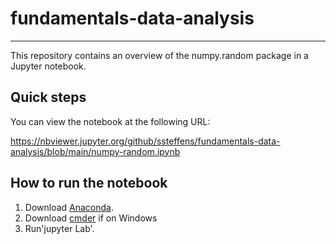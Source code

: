 # fundamentals-data-analysis

***

This repository contains an overview of the numpy.random package in a Jupyter notebook.

## Quick steps

You can view the notebook at the following URL:

https://nbviewer.jupyter.org/github/ssteffens/fundamentals-data-analysis/blob/main/numpy-random.ipynb

## How to run the notebook

1. Download [Anaconda]().
2. Download [cmder]() if on Windows
3. Run'jupyter Lab'.